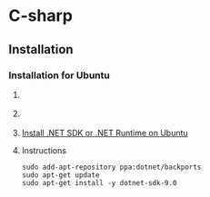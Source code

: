 # C-sharp

## Installation

### Installation for Ubuntu

1. [](https://dotnet.microsoft.com/en-us/download)
1. [](https://learn.microsoft.com/en-us/nuget/quickstart/install-and-use-a-package-using-the-dotnet-cli)
1. [Install .NET SDK or .NET Runtime on Ubuntu](https://learn.microsoft.com/en-us/dotnet/core/install/linux-ubuntu-install?tabs=dotnet9&pivots=os-linux-ubuntu-2404)
1. Instructions

    ```console
    sudo add-apt-repository ppa:dotnet/backports
    sudo apt-get update
    sudo apt-get install -y dotnet-sdk-9.0
    ```
